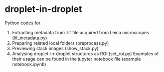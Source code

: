 # droplet-in-droplet

Python codes for 
1. Extracting metadata from .lif file acquired from Leica microscopes (lif_metadata.py)
2. Preparing related local folders (preprocess.py)
3. Previewing stack images (show_stack.py)
4. Analysing droplet-in-droplet structures as ROI (set_roi.py)
Examples of their usage can be found in the jupyter notebook file (example notebook.ipynb)
